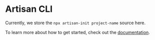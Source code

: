 # Artisan CLI

Currently, we store the `npx artisan-init project-name` source here.

To learn more about how to get started, check out the [documentation](https://stacks.ow3org.com).
